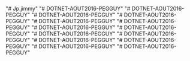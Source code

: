 "# Jp.jimmy" 
"# DOTNET-AOUT2016-PEGGUY" 
"# DOTNET-AOUT2016-PEGGUY" 
"# DOTNET-AOUT2016-PEGGUY" 
"# DOTNET-AOUT2016-PEGGUY" 
"# DOTNET-AOUT2016-PEGGUY" 
"# DOTNET-AOUT2016-PEGGUY" 
"# DOTNET-AOUT2016-PEGGUY" 
"# DOTNET-AOUT2016-PEGGUY" 
"# DOTNET-AOUT2016-PEGGUY" 
"# DOTNET-AOUT2016-PEGGUY" 
"# DOTNET-AOUT2016-PEGGUY" 
"# DOTNET-AOUT2016-PEGGUY" 
"# DOTNET-AOUT2016-PEGGUY" 
"# DOTNET-AOUT2016-PEGGUY" 
